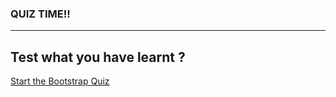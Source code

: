 <h3>QUIZ TIME!!</h3><hr>
<h2>Test what you have learnt ?</h2>
<a href="https://www.w3schools.com/bootstrap/bootstrap_quiz.asp">Start the Bootstrap Quiz</a>

